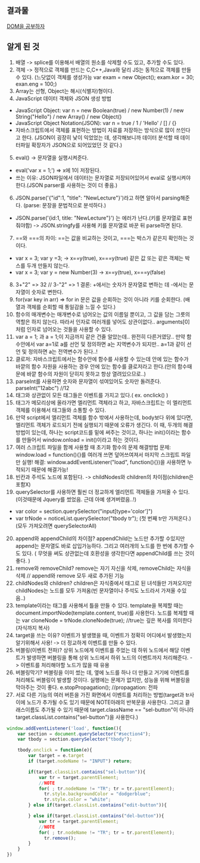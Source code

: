 ## 결과물   
[DOM을 공부하자](https://dinomoon.github.io/NewLecture_JS/DOM%EC%9D%84%20%EA%B3%B5%EB%B6%80%ED%95%98%EC%9E%90/index.html)

## 알게 된 것
1. 배열 -> splice를 이용해서 배열의 원소를 삭제할 수도 있고, 추가할 수도 있다.
2. 객체 -> 정적으로 객체를 만드는 C,C++,Java와 달리 JS는 동적으로 객체를 만들 수 있다. (느닷없이 객체를 생성가능 var exam = new Object(); exam.kor = 30; exan.eng = 100;)
3. Array는 선형, Object는 해시(식별자)형이다.
4. JavaScript 데이터 객체와 JSON 생성 방법
  - JavaScript Object: var n = new Boolean(true) / new Number(1) / new String("Hello") / new Array() / new Object()
  - JavaScript Object Notation(JSON): var n = true / 1 / 'Hello' / [] / {}
  - 자바스크립트에서 객체를 표현하는 방법이 자료를 저장하는 방식으로 많이 쓰인다고 한다. (JSON이 굉장히 낯이 익었었는 데, 생각해보니까 데이터 분석할 때 데이터파일 확장자가 JSON으로 되어있었던 것 같다.)
5. eval() -> 문자열을 실행시켜준다.
  - eval('var x = 1;') => x에 1이 저장된다.
  - 쓰는 이유: JSON파일에서 데이터는 문자열로 저장되어있어서 eval로 실행시켜야한다.(JSON parser를 사용하는 것이 더 좋음.)
6. JSON.parse('{"id":1, "title": "NewLecture"}')라고 하면 알아서 parsing해준다. (parse: 문장을 문법적으로 분석하다.)
  - JSON.parse('{id:1, title: "NewLecture"}') 는 에러가 난다.(키를 문자열로 표현줘야함)
  -> JSON.stringfy를 사용해 키를 문자열로 바꾼 뒤 parse하면 된다.
7. ==와 ===의 차이: ==는 값을 비교하는 것이고, ===는 박스가 같은지 확인하는 것이다.
  - var x = 3; var y =3; -> x==y(true), x===y(true) 같은 값 또는 같은 객체는 박스를 두개 만들지 않는다.
  - var x = 3; var y = new Number(3) -> x==y(true), x===y(false)
8. 3+"2" => 32  // 3-"2" => 1  결론: +에서는 숫자가 문자열로 변하는 데 -에서는 문자열이 숫자로 변한다.
9. for(var key in arr) => for in 문은 값을 순회하는 것이 아니라 키를 순회한다. (배열과 객체를 순회할 때 통일감을 느낄 수 있다.)
10. 함수의 매개변수는 매개변수로 넘어오는 값의 이름일 뿐이고, 그 값을 담는 그릇의 역할은 하지 않는다. 따라서 인자로 여러개를 넣어도 상관이없다.. arguments[0] 처럼 인자로 넘어오는 것들을 사용할 수 있다.
11. var a = 1; 과 a = 1;이 지금까지 같은 건줄 알았는데.. 완전히 다른거였당.. 만약 함수안에서 var a=1로 a를 선언 및 정의하면 a는 지역변수가 되지만.. a=1과 같이 선언 및 정의하면 a는 전역변수가 된다..!
12. 클로저: 자바스크립트에서는 함수안에 함수를 사용할 수 있는데 안에 있는 함수가 바깥의 함수 자원을 사용하는 경우 안에 있는 함수를 클로저라고 한다.(안의 함수때문에 바깥 함수의 자원이 닫히지 못하고 항상 열려있으므로..)
13. parseInt를 사용하면 숫자와 문자열이 섞여있어도 숫자만 돌려준다. parseInt("12abc") //12
14. 태그와 상관없이 모든 태그들은 이벤트를 가지고 있다.( ex. onclick() )
15. 태그가 메모리상에 올라가면 엘리먼트 객체라고 하고, 자바스크립트는 이 엘리먼트 객체를 이용해서 태그들와 소통할 수 있다.
16. 만약 script에서 엘리먼트 객체를 함수 밖에서 사용하는데, body보다 위에 있다면, 엘리먼트 객체가 로드되기 전에 실행되기 때문에 오류가 생긴다. 이 때, 두개의 해결방법이 있는데, 하나는 script코드를 밑에 써주는 것이고, 하나는 init()이라는 함수를 만들어서 window.onload = init()이라고 하는 것이다.
17. 여러 스크립트 파일을 함께 사용할 때 초기화 함수의 문제 해결방법 문제: window.load = function(){}를 여러개 쓰면 덮어쓰여져서 마지막 스크립트 파일만 실행! 해결: window.addEventListener("load", function(){})을 사용하면 누적되기 때문에 해결가능!
18. 빈칸과 주석도 노드에 포함된다. -> childNodes와 children의 차이점(children은 포함X)
19. querySelector를 사용하면 훨씬 더 정교하게 엘리먼트 객체들을 가져올 수 있다.(이것때문에 Jquery를 썼었음. 근데 아예 생겨버렸음..!)
  - var color = section.querySelector("input[type='color']")
  - var trNode = noticeList.querySelector("tbody tr"); (첫 번째 tr만 가져온다.)(모두 가져오려면 querySelectorAll)
20. append와 appendChild의 차이점? appendChild는 노드만 추가할 수있지만 append는 문자열도 바로 삽입가능하다. 그리고 여러개의 노드를 한 번에 추가할 수도 있다. ( 무엇을 써도 상관없는데 호환성을 생각한다면 appendChild를 쓰는 것이 좋다. )
21. remove와 removeChild? remove는 자기 자신을 삭제, removeChild는 자식을 삭제 // append와 remove 모두 새로 추가된 기능
22. childNodes와 children? children은 자식중에서 태그로 된 녀석들만 가져오지만 childNodes는 노드를 모두 가져옴(빈 문자열이나 주석도 노드라서 가져올 수있음..)
23. template이라는 태그를 사용해서 틀을 만들 수 있다. template을 복제할 때는 document.importNode(template.content, true)를 사용한다. 노드를 복제할 때는 var cloneNode = trNode.cloneNode(true); //true는 깊은 복사를 의미한다(자식까지 복사)
24. target을 쓰는 이유? 이벤트가 발생했을 때, 이벤트가 정확히 어디에서 발생했는지 알기위해서 사용! -> 더 정교하게 이벤트를 만들 수 있다.
25. 버블링(이벤트 전파)? 상위 노드에게 이벤트를 주었는 데 하위 노드에서 해당 이벤트가 발생하면 버블링을 통해 상위 노드에서 하위 노드의 이벤트까지 처리해준다. -> 이벤트를 처리해야할 노드가 많을 때 유용
26. 버블링막기? 버블링을 이미 썼는 데, 옆에 노드를 하나 더 만들고 거기에 이벤트를 처리해도 버블링이 발생할 것이다. 실행에는 문제가 없지만, 성능을 위해 버블링을 막아주는 것이 좋다. e.stopPropagation(); //propagation: 전파
27. 서로 다른 기능의 여러 버튼을 가진 화면에서 이벤트를 처리하는 방법(target과 tr사이에 노드가 추가될 수도 있기 때문에 NOTE아래의 반복문을 사용한다. 그리고 클래스이름도 추가될 수 있기 때문에 target.className == "sel-button"이 아니라 target.classList.contains("sel-button")을 사용한다.)
```javascript 
window.addEventListener('load', function(){
    var section = document.querySelector("#section4");
    var tbody = section.querySelector("tbody");

    tbody.onclick = function(e){
        var target = e.target
        if (target.nodeName != "INPUT") return;

        if(target.classList.contains("sel-button")){
            var tr = target.parentElement;
            //NOTE
            for( ; tr.nodeName != "TR"; tr = tr.parentElement);
              tr.style.backgroundColor = "dodgerblue";
              tr.style.color = "white";
        } else if(target.classList.contains("edit-button")){

        } else if(target.classList.contains("del-button")){
            var tr = target.parentElement;
            //NOTE
            for( ; tr.nodeName != "TR"; tr = tr.parentElement);
              tr.remove();
        }
    }
})
```
